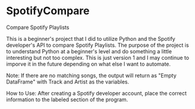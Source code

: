 # SpotifyCompare
Compare Spotify Playlists

This is a beginner's project that I did to utilize Python and the Spotify developer's API to compare Spotify Playlists. The purpose of the project is to understand Python at a beginner's level and do something a little interesting but not too complex. This is just version 1 and I may continue to imporve it in the future depending on what else I want to automate.

Note: 
If there are no matching songs, the output will return as "Empty DataFrame" with Track and Artist as the variables.

How to Use:
After creating a Spotify developer account, place the correct information to the labeled section of the program.
